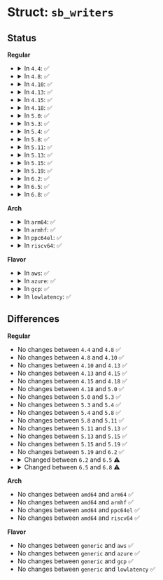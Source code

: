 # Struct: <code>sb_writers</code>

## Status
<b>Regular</b>
<ul>
<li>
<details>
<summary>In <code>4.4</code>: ✅</summary>

```c
struct sb_writers {
    int frozen;
    wait_queue_head_t wait_unfrozen;
    struct percpu_rw_semaphore rw_sem[3];
};
```
</details>
</li>
<li>
<details>
<summary>In <code>4.8</code>: ✅</summary>

```c
struct sb_writers {
    int frozen;
    wait_queue_head_t wait_unfrozen;
    struct percpu_rw_semaphore rw_sem[3];
};
```
</details>
</li>
<li>
<details>
<summary>In <code>4.10</code>: ✅</summary>

```c
struct sb_writers {
    int frozen;
    wait_queue_head_t wait_unfrozen;
    struct percpu_rw_semaphore rw_sem[3];
};
```
</details>
</li>
<li>
<details>
<summary>In <code>4.13</code>: ✅</summary>

```c
struct sb_writers {
    int frozen;
    wait_queue_head_t wait_unfrozen;
    struct percpu_rw_semaphore rw_sem[3];
};
```
</details>
</li>
<li>
<details>
<summary>In <code>4.15</code>: ✅</summary>

```c
struct sb_writers {
    int frozen;
    wait_queue_head_t wait_unfrozen;
    struct percpu_rw_semaphore rw_sem[3];
};
```
</details>
</li>
<li>
<details>
<summary>In <code>4.18</code>: ✅</summary>

```c
struct sb_writers {
    int frozen;
    wait_queue_head_t wait_unfrozen;
    struct percpu_rw_semaphore rw_sem[3];
};
```
</details>
</li>
<li>
<details>
<summary>In <code>5.0</code>: ✅</summary>

```c
struct sb_writers {
    int frozen;
    wait_queue_head_t wait_unfrozen;
    struct percpu_rw_semaphore rw_sem[3];
};
```
</details>
</li>
<li>
<details>
<summary>In <code>5.3</code>: ✅</summary>

```c
struct sb_writers {
    int frozen;
    wait_queue_head_t wait_unfrozen;
    struct percpu_rw_semaphore rw_sem[3];
};
```
</details>
</li>
<li>
<details>
<summary>In <code>5.4</code>: ✅</summary>

```c
struct sb_writers {
    int frozen;
    wait_queue_head_t wait_unfrozen;
    struct percpu_rw_semaphore rw_sem[3];
};
```
</details>
</li>
<li>
<details>
<summary>In <code>5.8</code>: ✅</summary>

```c
struct sb_writers {
    int frozen;
    wait_queue_head_t wait_unfrozen;
    struct percpu_rw_semaphore rw_sem[3];
};
```
</details>
</li>
<li>
<details>
<summary>In <code>5.11</code>: ✅</summary>

```c
struct sb_writers {
    int frozen;
    wait_queue_head_t wait_unfrozen;
    struct percpu_rw_semaphore rw_sem[3];
};
```
</details>
</li>
<li>
<details>
<summary>In <code>5.13</code>: ✅</summary>

```c
struct sb_writers {
    int frozen;
    wait_queue_head_t wait_unfrozen;
    struct percpu_rw_semaphore rw_sem[3];
};
```
</details>
</li>
<li>
<details>
<summary>In <code>5.15</code>: ✅</summary>

```c
struct sb_writers {
    int frozen;
    wait_queue_head_t wait_unfrozen;
    struct percpu_rw_semaphore rw_sem[3];
};
```
</details>
</li>
<li>
<details>
<summary>In <code>5.19</code>: ✅</summary>

```c
struct sb_writers {
    int frozen;
    wait_queue_head_t wait_unfrozen;
    struct percpu_rw_semaphore rw_sem[3];
};
```
</details>
</li>
<li>
<details>
<summary>In <code>6.2</code>: ✅</summary>

```c
struct sb_writers {
    int frozen;
    wait_queue_head_t wait_unfrozen;
    struct percpu_rw_semaphore rw_sem[3];
};
```
</details>
</li>
<li>
<details>
<summary>In <code>6.5</code>: ✅</summary>

```c
struct sb_writers {
    int frozen;
    struct percpu_rw_semaphore rw_sem[3];
};
```
</details>
</li>
<li>
<details>
<summary>In <code>6.8</code>: ✅</summary>

```c
struct sb_writers {
    short unsigned int frozen;
    int freeze_kcount;
    int freeze_ucount;
    struct percpu_rw_semaphore rw_sem[3];
};
```
</details>
</li>
</ul>
<b>Arch</b>
<ul>
<li>
<details>
<summary>In <code>arm64</code>: ✅</summary>

```c
struct sb_writers {
    int frozen;
    wait_queue_head_t wait_unfrozen;
    struct percpu_rw_semaphore rw_sem[3];
};
```
</details>
</li>
<li>
<details>
<summary>In <code>armhf</code>: ✅</summary>

```c
struct sb_writers {
    int frozen;
    wait_queue_head_t wait_unfrozen;
    struct percpu_rw_semaphore rw_sem[3];
};
```
</details>
</li>
<li>
<details>
<summary>In <code>ppc64el</code>: ✅</summary>

```c
struct sb_writers {
    int frozen;
    wait_queue_head_t wait_unfrozen;
    struct percpu_rw_semaphore rw_sem[3];
};
```
</details>
</li>
<li>
<details>
<summary>In <code>riscv64</code>: ✅</summary>

```c
struct sb_writers {
    int frozen;
    wait_queue_head_t wait_unfrozen;
    struct percpu_rw_semaphore rw_sem[3];
};
```
</details>
</li>
</ul>
<b>Flavor</b>
<ul>
<li>
<details>
<summary>In <code>aws</code>: ✅</summary>

```c
struct sb_writers {
    int frozen;
    wait_queue_head_t wait_unfrozen;
    struct percpu_rw_semaphore rw_sem[3];
};
```
</details>
</li>
<li>
<details>
<summary>In <code>azure</code>: ✅</summary>

```c
struct sb_writers {
    int frozen;
    wait_queue_head_t wait_unfrozen;
    struct percpu_rw_semaphore rw_sem[3];
};
```
</details>
</li>
<li>
<details>
<summary>In <code>gcp</code>: ✅</summary>

```c
struct sb_writers {
    int frozen;
    wait_queue_head_t wait_unfrozen;
    struct percpu_rw_semaphore rw_sem[3];
};
```
</details>
</li>
<li>
<details>
<summary>In <code>lowlatency</code>: ✅</summary>

```c
struct sb_writers {
    int frozen;
    wait_queue_head_t wait_unfrozen;
    struct percpu_rw_semaphore rw_sem[3];
};
```
</details>
</li>
</ul>

## Differences
<b>Regular</b>
<ul>
<li>
No changes between <code>4.4</code> and <code>4.8</code> ✅
</li>
<li>
No changes between <code>4.8</code> and <code>4.10</code> ✅
</li>
<li>
No changes between <code>4.10</code> and <code>4.13</code> ✅
</li>
<li>
No changes between <code>4.13</code> and <code>4.15</code> ✅
</li>
<li>
No changes between <code>4.15</code> and <code>4.18</code> ✅
</li>
<li>
No changes between <code>4.18</code> and <code>5.0</code> ✅
</li>
<li>
No changes between <code>5.0</code> and <code>5.3</code> ✅
</li>
<li>
No changes between <code>5.3</code> and <code>5.4</code> ✅
</li>
<li>
No changes between <code>5.4</code> and <code>5.8</code> ✅
</li>
<li>
No changes between <code>5.8</code> and <code>5.11</code> ✅
</li>
<li>
No changes between <code>5.11</code> and <code>5.13</code> ✅
</li>
<li>
No changes between <code>5.13</code> and <code>5.15</code> ✅
</li>
<li>
No changes between <code>5.15</code> and <code>5.19</code> ✅
</li>
<li>
No changes between <code>5.19</code> and <code>6.2</code> ✅
</li>
<li>
<details>
<summary>Changed between <code>6.2</code> and <code>6.5</code> ⚠️</summary>
<ul>
<li>
<b>Field removed. </b>
<code>wait_queue_head_t wait_unfrozen</code>
</li>
</ul>
</details>
</li>
<li>
<details>
<summary>Changed between <code>6.5</code> and <code>6.8</code> ⚠️</summary>
<ul>
<li>
<b>Field added. </b>
<code>int freeze_kcount</code>
</li>
<li>
<b>Field added. </b>
<code>int freeze_ucount</code>
</li>
<li>
<b>Field type changed. </b>
<code>int frozen</code> ➡️ <code>short unsigned int frozen</code>
</li>
</ul>
</details>
</li>
</ul>
<b>Arch</b>
<ul>
<li>
No changes between <code>amd64</code> and <code>arm64</code> ✅
</li>
<li>
No changes between <code>amd64</code> and <code>armhf</code> ✅
</li>
<li>
No changes between <code>amd64</code> and <code>ppc64el</code> ✅
</li>
<li>
No changes between <code>amd64</code> and <code>riscv64</code> ✅
</li>
</ul>
<b>Flavor</b>
<ul>
<li>
No changes between <code>generic</code> and <code>aws</code> ✅
</li>
<li>
No changes between <code>generic</code> and <code>azure</code> ✅
</li>
<li>
No changes between <code>generic</code> and <code>gcp</code> ✅
</li>
<li>
No changes between <code>generic</code> and <code>lowlatency</code> ✅
</li>
</ul>
